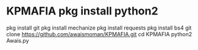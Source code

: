 # KPMAFIA pkg install python2
pkg install git
pkg install mechanize
pkg install requests
pkg install bs4
git clone https://github.com/awaismoman/KPMAFIA.git
cd KPMAFIA
python2 Awais.py
